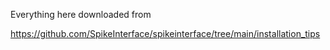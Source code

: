 Everything here downloaded from

https://github.com/SpikeInterface/spikeinterface/tree/main/installation_tips

